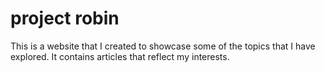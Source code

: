 # project robin
This is a website that I created to showcase some of the topics that I have explored. It contains articles that reflect my interests.
